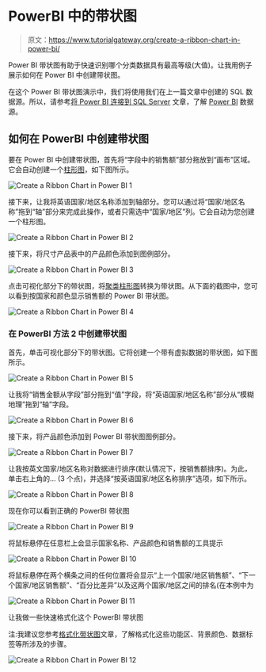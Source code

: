 # PowerBI 中的带状图

> 原文：<https://www.tutorialgateway.org/create-a-ribbon-chart-in-power-bi/>

Power BI 带状图有助于快速识别哪个分类数据具有最高等级(大值)。让我用例子展示如何在 Power BI 中创建带状图。

在这个 Power BI 带状图演示中，我们将使用我们在上一篇文章中创建的 SQL 数据源。所以，请参考[将 Power BI 连接到 SQL Server](https://www.tutorialgateway.org/connect-power-bi-to-sql-server/) 文章，了解 [Power BI](https://www.tutorialgateway.org/power-bi-tutorial/) 数据源。

## 如何在 PowerBI 中创建带状图

要在 Power BI 中创建带状图，首先将“字段中的销售额”部分拖放到“画布”区域。它会自动创建一个[柱形图](https://www.tutorialgateway.org/column-chart-in-power-bi/)，如下图所示。

![Create a Ribbon Chart in Power BI 1](img/ffba7dcecae14a5207b08a125fcc83c5.png)

接下来，让我将英语国家/地区名称添加到轴部分。您可以通过将“国家/地区名称”拖到“轴”部分来完成此操作，或者只需选中“国家/地区”列。它会自动为您创建一个柱形图。

![Create a Ribbon Chart in Power BI 2](img/75e014f5b146bf304349191691a84501.png)

接下来，将尺寸产品表中的产品颜色添加到图例部分。

![Create a Ribbon Chart in Power BI 3](img/4e298bc9c92445e994759e29888a5b39.png)

点击可视化部分下的带状图，将[聚类柱形图](https://www.tutorialgateway.org/clustered-column-chart-in-power-bi/)转换为带状图。从下面的截图中，您可以看到按国家和颜色显示销售额的 Power BI 带状图。

![Create a Ribbon Chart in Power BI 4](img/b390b7b04276cb48f18e3066e65d6211.png)

### 在 PowerBI 方法 2 中创建带状图

首先，单击可视化部分下的带状图。它将创建一个带有虚拟数据的带状图，如下图所示。

![Create a Ribbon Chart in Power BI 5](img/2c77a04591de887f28c4096f4491ae05.png)

让我将“销售金额从字段”部分拖到“值”字段，将“英语国家/地区名称”部分从“模糊地理”拖到“轴”字段。

![Create a Ribbon Chart in Power BI 6](img/1a36e4dde61a9963b40a523b879e4dc8.png)

接下来，将产品颜色添加到 Power BI 带状图图例部分。

![Create a Ribbon Chart in Power BI 7](img/534c9103c9bef8006309cddea182e90a.png)

让我按英文国家/地区名称对数据进行排序(默认情况下，按销售额排序)。为此，单击右上角的… (3 个点)，并选择“按英语国家/地区名称排序”选项，如下所示。

![Create a Ribbon Chart in Power BI 8](img/53ef7d68f6e8536ffb6588e3d36e624b.png)

现在你可以看到正确的 PowerBI 带状图

![Create a Ribbon Chart in Power BI 9](img/4571e69e28469937e01730a2154b89bc.png)

将鼠标悬停在任意栏上会显示国家名称、产品颜色和销售额的工具提示

![Create a Ribbon Chart in Power BI 10](img/6df03a8652574954a5ca2e5588596953.png)

将鼠标悬停在两个横条之间的任何位置将会显示“上一个国家/地区销售额”、“下一个国家/地区销售额”、“百分比差异”以及这两个国家/地区之间的排名(在本例中为

![Create a Ribbon Chart in Power BI 11](img/de72bbbe7753484c901a21a3a773f789.png)

让我做一些快速格式化这个 PowerBI 带状图

注:我建议您参考[格式化带状图](https://www.tutorialgateway.org/format-power-bi-ribbon-chart/)文章，了解格式化这些功能区、背景颜色、数据标签等所涉及的步骤。

![Create a Ribbon Chart in Power BI 12](img/ec81d7a31725b4984ecd0b7b56285aaf.png)